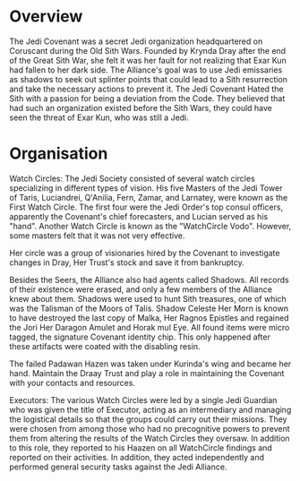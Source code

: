 # Overview
The Jedi Covenant was a secret Jedi organization headquartered on Coruscant during the Old Sith Wars.
Founded by Krynda Dray after the end of the Great Sith War, she felt it was her fault for not realizing that Exar Kun had fallen to her dark side.
The Alliance's goal was to use Jedi emissaries as shadows to seek out splinter points that could lead to a Sith resurrection and take the necessary actions to prevent it.
The Jedi Covenant Hated the Sith with a passion for being a deviation from the Code.
They believed that had such an organization existed before the Sith Wars, they could have seen the threat of Exar Kun, who was still a Jedi.

# Organisation
Watch Circles: 
The Jedi Society consisted of several watch circles specializing in different types of vision.
His five Masters of the Jedi Tower of Taris, Luciandrei, Q'Anilia, Fern, Zamar, and Larnatey, were known as the First Watch Circle.
The first four were the Jedi Order's top consul officers, apparently the Covenant's chief forecasters, and Lucian served as his "hand".
Another Watch Circle is known as the "WatchCircle Vodo".
However, some masters felt that it was not very effective.

Her circle was a group of visionaries hired by the Covenant to investigate changes in Dray, Her Trust's stock and save it from bankruptcy.

Besides the Seers, the Alliance also had agents called Shadows.
All records of their existence were erased, and only a few members of the Alliance knew about them.
Shadows were used to hunt Sith treasures, one of which was the Talisman of the Moors of Talis.
Shadow Celeste Her Morn is known to have destroyed the last copy of Malka, Her Ragnos Epistles and regained the Jori Her Daragon Amulet and Horak mul Eye.
All found items were micro tagged, the signature Covenant identity chip.
This only happened after these artifacts were coated with the disabling resin.

The failed Padawan Hazen was taken under Kurinda's wing and became her hand.
Maintain the Draay Trust and play a role in maintaining the Covenant with your contacts and resources.

Executors:
The various Watch Circles were led by a single Jedi Guardian who was given the title of Executor, acting as an intermediary and managing the logistical details so that the groups could carry out their missions.
They were chosen from among those who had no precognitive powers to prevent them from altering the results of the Watch Circles they oversaw.
In addition to this role, they reported to his Haazen on all WatchCircle findings and reported on their activities.
In addition, they acted independently and performed general security tasks against the Jedi Alliance.